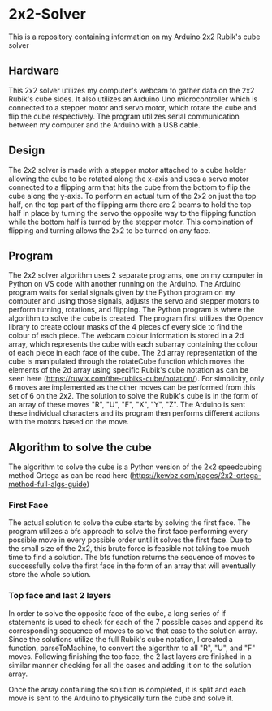 # 2x2-Solver

This is a repository containing information on my Arduino 2x2 Rubik's cube solver 

## Hardware

This 2x2 solver utilizes my computer's webcam to gather data on the 2x2 Rubik's cube sides. It also utilizes an Arduino Uno microcontroller which is connected to a stepper motor and servo motor, which rotate the cube and flip the cube respectively. The program utilizes serial communication between my computer and the Arduino with a USB cable. 

## Design 

The 2x2 solver is made with a stepper motor attached to a cube holder allowing the cube to be rotated along the x-axis and uses a servo motor connected to a flipping arm that hits the cube from the bottom to flip the cube along the y-axis. To perform an actual turn of the 2x2 on just the top half, on the top part of the flipping arm there are 2 beams to hold the top half in place by turning the servo the opposite way to the flipping function while the bottom half is turned by the stepper motor. This combination of flipping and turning allows the 2x2 to be turned on any face.

## Program 

The 2x2 solver algorithm uses 2 separate programs, one on my computer in Python on VS code with another running on the Arduino. The Arduino program waits for serial signals given by the Python program on my computer and using those signals, adjusts the servo and stepper motors to perform turning, rotations, and flipping. The Python program is where the algorithm to solve the cube is created. The program first utilizes the Opencv library to create colour masks of the 4 pieces of every side to find the colour of each piece. The webcam colour information is stored in a 2d array, which represents the cube with each subarray containing the colour of each piece in each face of the cube. The 2d array representation of the cube is manipulated through the rotateCube function which moves the elements of the 2d array using specific Rubik's cube notation as can be seen here (https://ruwix.com/the-rubiks-cube/notation/). For simplicity, only 6 moves are implemented as the other moves can be performed from this set of 6 on the 2x2. The solution to solve the Rubik's cube is in the form of an array of these moves "R", "U", "F", "X", "Y", "Z". The Arduino is sent these individual characters and its program then performs different actions with the motors based on the move. 

## Algorithm to solve the cube

The algorithm to solve the cube is a Python version of the 2x2 speedcubing method Ortega as can be read here (https://kewbz.com/pages/2x2-ortega-method-full-algs-guide)

### First Face

The actual solution to solve the cube starts by solving the first face. The program utilizes a bfs approach to solve the first face performing every possible move in every possible order until it solves the first face. Due to the small size of the 2x2, this brute force is feasible not taking too much time to find a solution. The bfs function returns the sequence of moves to successfully solve the first face in the form of an array that will eventually store the whole solution. 

### Top face and last 2 layers

In order to solve the opposite face of the cube, a long series of if statements is used to check for each of the 7 possible cases and append its corresponding sequence of moves to solve that case to the solution array. Since the solutions utilize the full Rubik's cube notation, I created a function, parseToMachine, to convert the algorithm to all "R", "U", and "F" moves. Following finishing the top face, the 2 last layers are finished in a similar manner checking for all the cases and adding it on to the solution array. 

Once the array containing the solution is completed, it is split and each move is sent to the Arduino to physically turn the cube and solve it. 
